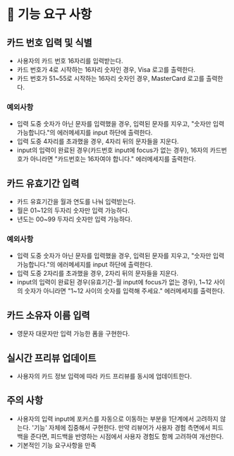 # 🎯 기능 요구 사항

## 카드 번호 입력 및 식별

- 사용자의 카드 번호 16자리를 입력받는다.
- 카드 번호가 4로 시작하는 16자리 숫자인 경우, Visa 로고를 출력한다.
- 카드 번호가 51~55로 시작하는 16자리 숫자인 경우, MasterCard 로고를 출력한다.

### 예외사항

- 입력 도중 숫자가 아닌 문자를 입력했을 경우, 입력된 문자를 지우고, "숫자만 입력 가능합니다."의 에러메세지를 input 하단에 출력한다.
- 입력 도중 4자리를 초과했을 경우, 4자리 뒤의 문자들을 지운다.
- input의 입력이 완료된 경우(카드번호 input에 focus가 없는 경우), 16자의 카드번호가 아니라면 "카드번호는 16자여야 합니다." 에러메세지를 출력한다.

## 카드 유효기간 입력

- 카드 유효기간을 월과 연도를 나눠 입력받는다.
- 월은 01~12의 두자리 숫자만 입력 가능하다.
- 년도는 00~99 두자리 숫자만 입력 가능하다.

### 예외사항

- 입력 도중 숫자가 아닌 문자를 입력했을 경우, 입력된 문자를 지우고, "숫자만 입력 가능합니다."의 에러메세지를 input 하단에 출력한다.
- 입력 도중 2자리를 초과했을 경우, 2자리 뒤의 문자들을 지운다.
- input의 입력이 완료된 경우(유효기간-월 input에 focus가 없는 경우), 1~12 사이의 숫자가 아니라면 "1~12 사이의 숫자를 입력해 주세요." 에러메세지를 출력한다.

## 카드 소유자 이름 입력

- 영문자 대문자만 입력 가능한 폼을 구현한다.

## 실시간 프리뷰 업데이트

- 사용자의 카드 정보 입력에 따라 카드 프리뷰를 동시에 업데이트한다.

## 주의 사항

- 사용자의 입력 input에 포커스를 자동으로 이동하는 부분을 1단계에서 고려하지 않는다. '기능' 자체에 집중해서 구현한다. 만약 리뷰어가 사용자 경험 측면에서 피드백을 준다면, 피드백을 반영하는 시점에서 사용자 경험도 함께 고려하여 개선한다.
- 기본적인 기능 요구사항을 만족
